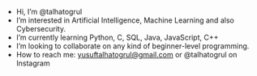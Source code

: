 - Hi, I’m @talhatogrul
- I’m interested in Artificial Intelligence, Machine Learning and also Cybersecurity.
- I’m currently learning Python, C, SQL, Java, JavaScript, C++
- I’m looking to collaborate on any kind of beginner-level programming.
- How to reach me: yusuftalhatogrul@gmail.com or @talhatogrul on Instagram
